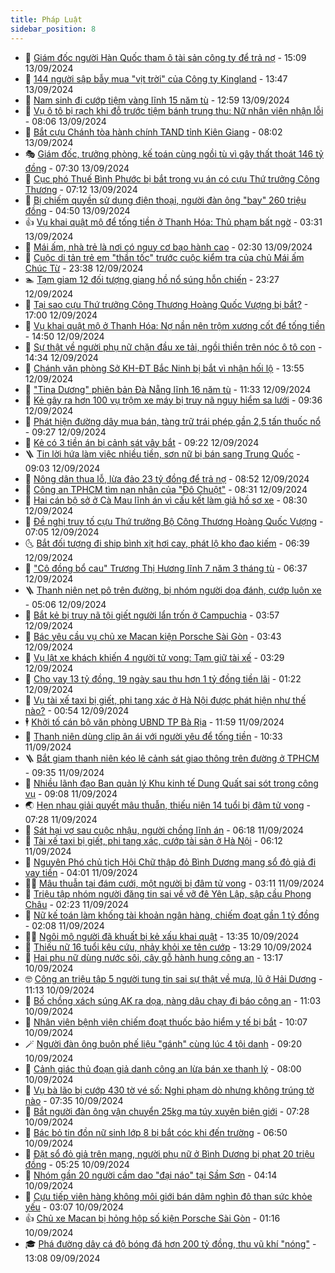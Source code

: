 ```yaml
---
title: Pháp Luật
sidebar_position: 8
---
```


<!-- dantri-phap-luat:START -->
- 🌊 [Giám đốc người Hàn Quốc tham ô tài sản công ty để trả nợ](https://dantri.com.vn/phap-luat/giam-doc-nguoi-han-quoc-tham-o-tai-san-cong-ty-de-tra-no-20240913212641607.htm) - 15:09 13/09/2024
- 🐲 [144 người sập bẫy mua &quot;vịt trời&quot; của Công ty Kingland](https://dantri.com.vn/phap-luat/144-nguoi-sap-bay-mua-vit-troi-cua-cong-ty-kingland-20240913183947289.htm) - 13:47 13/09/2024
- 🌁 [Nam sinh đi cướp tiệm vàng lĩnh 15 năm tù](https://dantri.com.vn/phap-luat/nam-sinh-di-cuop-tiem-vang-linh-15-nam-tu-20240913195047564.htm) - 12:59 13/09/2024
- 🎃 [Vụ ô tô bị rạch khi đỗ trước tiệm bánh trung thu: Nữ nhân viên nhận lỗi](https://dantri.com.vn/phap-luat/vu-o-to-bi-rach-khi-do-truoc-tiem-banh-trung-thu-nu-nhan-vien-nhan-loi-20240913141911347.htm) - 08:06 13/09/2024
- 🦅 [Bắt cựu Chánh tòa hành chính TAND tỉnh Kiên Giang](https://dantri.com.vn/phap-luat/bat-cuu-chanh-toa-hanh-chinh-tand-tinh-kien-giang-20240913144313105.htm) - 08:02 13/09/2024
- 🎭 [Giám đốc, trưởng phòng, kế toán cùng ngồi tù vì gây thất thoát 146 tỷ đồng](https://dantri.com.vn/phap-luat/giam-doc-truong-phong-ke-toan-cung-ngoi-tu-vi-gay-that-thoat-146-ty-dong-20240913133333853.htm) - 07:30 13/09/2024
- 🤗 [Cục phó Thuế Bình Phước bị bắt trong vụ án có cựu Thứ trưởng Công Thương](https://dantri.com.vn/phap-luat/cuc-pho-thue-binh-phuoc-bi-bat-trong-vu-an-co-cuu-thu-truong-cong-thuong-20240913140341730.htm) - 07:12 13/09/2024
- 🚀 [Bị chiếm quyền sử dụng điện thoại, người đàn ông &quot;bay&quot; 260 triệu đồng](https://dantri.com.vn/phap-luat/bi-chiem-quyen-su-dung-dien-thoai-nguoi-dan-ong-bay-260-trieu-dong-20240913113636352.htm) - 04:50 13/09/2024
- 👍 [Vụ khai quật mộ để tống tiền ở Thanh Hóa: Thủ phạm bất ngờ](https://dantri.com.vn/phap-luat/vu-khai-quat-mo-de-tong-tien-o-thanh-hoa-thu-pham-bat-ngo-20240913095625873.htm) - 03:31 13/09/2024
- 🧐 [Mái ấm, nhà trẻ là nơi có nguy cơ bạo hành cao](https://dantri.com.vn/phap-luat/mai-am-nha-tre-la-noi-co-nguy-co-bao-hanh-cao-20240905112935941.htm) - 02:30 13/09/2024
- 🫶 [Cuộc di tản trẻ em &quot;thần tốc&quot; trước cuộc kiểm tra của chủ Mái ấm Chúc Từ](https://dantri.com.vn/phap-luat/cuoc-di-tan-tre-em-than-toc-truoc-cuoc-kiem-tra-cua-chu-mai-am-chuc-tu-20240912142447845.htm) - 23:38 12/09/2024
- 🏊 [Tạm giam 12 đối tượng giang hồ nổ súng hỗn chiến](https://dantri.com.vn/phap-luat/tam-giam-12-doi-tuong-giang-ho-no-sung-hon-chien-20240912220527925.htm) - 23:27 12/09/2024
- 🌋 [Tại sao cựu Thứ trưởng Công Thương Hoàng Quốc Vượng bị bắt?](https://dantri.com.vn/phap-luat/tai-sao-cuu-thu-truong-cong-thuong-hoang-quoc-vuong-bi-bat-20240912221750299.htm) - 17:00 12/09/2024
- 👹 [Vụ khai quật mộ ở Thanh Hóa: Nợ nần nên trộm xương cốt để tống tiền](https://dantri.com.vn/phap-luat/vu-khai-quat-mo-o-thanh-hoa-no-nan-nen-trom-xuong-cot-de-tong-tien-20240912212408557.htm) - 14:50 12/09/2024
- 🫣 [Sự thật về người phụ nữ chặn đầu xe tải, ngồi thiền trên nóc ô tô con](https://dantri.com.vn/phap-luat/su-that-ve-nguoi-phu-nu-chan-dau-xe-tai-ngoi-thien-tren-noc-o-to-con-20240912195848278.htm) - 14:34 12/09/2024
- 🎃 [Chánh văn phòng Sở KH-ĐT Bắc Ninh bị bắt vì nhận hối lộ](https://dantri.com.vn/phap-luat/chanh-van-phong-so-kh-dt-bac-ninh-bi-bat-vi-nhan-hoi-lo-20240912204210031.htm) - 13:55 12/09/2024
- 🌝 [&quot;Tina Dương&quot; phiên bản Đà Nẵng lĩnh 16 năm tù](https://dantri.com.vn/phap-luat/tina-duong-phien-ban-da-nang-linh-16-nam-tu-20240912173427297.htm) - 11:33 12/09/2024
- 🚀 [Kẻ gây ra hơn 100 vụ trộm xe máy bị truy nã nguy hiểm sa lưới](https://dantri.com.vn/phap-luat/ke-gay-ra-hon-100-vu-trom-xe-may-bi-truy-na-nguy-hiem-sa-luoi-20240912155142723.htm) - 09:36 12/09/2024
- 🥷 [Phát hiện đường dây mua bán, tàng trữ trái phép gần 2,5 tấn thuốc nổ](https://dantri.com.vn/phap-luat/phat-hien-duong-day-mua-ban-tang-tru-trai-phep-gan-25-tan-thuoc-no-20240912152628957.htm) - 09:27 12/09/2024
- 👺 [Kẻ có 3 tiền án bị cảnh sát vây bắt](https://dantri.com.vn/phap-luat/ke-co-3-tien-an-bi-canh-sat-vay-bat-20240912152930373.htm) - 09:22 12/09/2024
- 🪜 [Tin lời hứa làm việc nhiều tiền, sơn nữ bị bán sang Trung Quốc](https://dantri.com.vn/phap-luat/tin-loi-hua-lam-viec-nhieu-tien-son-nu-bi-ban-sang-trung-quoc-20240912151625367.htm) - 09:03 12/09/2024
- 🦄 [Nông dân thua lỗ, lừa đảo 23 tỷ đồng để trả nợ](https://dantri.com.vn/phap-luat/nong-dan-thua-lo-lua-dao-23-ty-dong-de-tra-no-20240912143835516.htm) - 08:52 12/09/2024
- 🦍 [Công an TPHCM tìm nạn nhân của &quot;Đô Chuột&quot;](https://dantri.com.vn/phap-luat/cong-an-tphcm-tim-nan-nhan-cua-do-chuot-20240912150956773.htm) - 08:31 12/09/2024
- 🌁 [Hai cán bộ sở ở Cà Mau lĩnh án vì cấu kết làm giả hồ sơ xe](https://dantri.com.vn/phap-luat/hai-can-bo-so-o-ca-mau-linh-an-vi-cau-ket-lam-gia-ho-so-xe-20240912141305648.htm) - 08:30 12/09/2024
- 💯 [Đề nghị truy tố cựu Thứ trưởng Bộ Công Thương Hoàng Quốc Vượng](https://dantri.com.vn/phap-luat/de-nghi-truy-to-cuu-thu-truong-bo-cong-thuong-hoang-quoc-vuong-20240912140248082.htm) - 07:05 12/09/2024
- 🌜 [Bắt đối tượng đi ship bình xịt hơi cay, phát lộ kho đao kiếm](https://dantri.com.vn/phap-luat/bat-doi-tuong-di-ship-binh-xit-hoi-cay-phat-lo-kho-dao-kiem-20240912133014130.htm) - 06:39 12/09/2024
- 👹 [&quot;Cô đồng bổ cau&quot; Trương Thị Hương lĩnh 7 năm 3 tháng tù](https://dantri.com.vn/phap-luat/co-dong-bo-cau-truong-thi-huong-linh-7-nam-3-thang-tu-20240912132901408.htm) - 06:37 12/09/2024
- 🪜 [Thanh niên nẹt pô trên đường, bị nhóm người dọa đánh, cướp luôn xe](https://dantri.com.vn/phap-luat/thanh-nien-net-po-tren-duong-bi-nhom-nguoi-doa-danh-cuop-luon-xe-20240912110325565.htm) - 05:06 12/09/2024
- 🦩 [Bắt kẻ bị truy nã tội giết người lẩn trốn ở Campuchia](https://dantri.com.vn/phap-luat/bat-ke-bi-truy-na-toi-giet-nguoi-lan-tron-o-campuchia-20240912104816774.htm) - 03:57 12/09/2024
- 💂 [Bác yêu cầu vụ chủ xe Macan kiện Porsche Sài Gòn](https://dantri.com.vn/phap-luat/bac-yeu-cau-vu-chu-xe-macan-kien-porsche-sai-gon-20240912102058213.htm) - 03:43 12/09/2024
- 💃 [Vụ lật xe khách khiến 4 người tử vong: Tạm giữ tài xế](https://dantri.com.vn/phap-luat/vu-lat-xe-khach-khien-4-nguoi-tu-vong-tam-giu-tai-xe-20240912093832597.htm) - 03:29 12/09/2024
- 🧐 [Cho vay 13 tỷ đồng, 19 ngày sau thu hơn 1 tỷ đồng tiền lãi](https://dantri.com.vn/phap-luat/cho-vay-13-ty-dong-19-ngay-sau-thu-hon-1-ty-dong-tien-lai-20240912080953155.htm) - 01:22 12/09/2024
- 🤗 [Vụ tài xế taxi bị giết, phi tang xác ở Hà Nội được phát hiện như thế nào?](https://dantri.com.vn/phap-luat/vu-tai-xe-taxi-bi-giet-phi-tang-xac-o-ha-noi-duoc-phat-hien-nhu-the-nao-20240912070334128.htm) - 00:54 12/09/2024
- 🕴 [Khởi tố cán bộ văn phòng UBND TP Bà Rịa](https://dantri.com.vn/phap-luat/khoi-to-can-bo-van-phong-ubnd-tp-ba-ria-20240911184421248.htm) - 11:59 11/09/2024
- 🐎 [Thanh niên dùng clip ân ái với người yêu để tống tiền](https://dantri.com.vn/phap-luat/thanh-nien-dung-clip-an-ai-voi-nguoi-yeu-de-tong-tien-20240911163158399.htm) - 10:33 11/09/2024
- 🪜 [Bắt giam thanh niên kéo lê cảnh sát giao thông trên đường ở TPHCM](https://dantri.com.vn/phap-luat/bat-giam-thanh-nien-keo-le-canh-sat-giao-thong-tren-duong-o-tphcm-20240911160315065.htm) - 09:35 11/09/2024
- 🤭 [Nhiều lãnh đạo Ban quản lý Khu kinh tế Dung Quất sai sót trong công vụ](https://dantri.com.vn/phap-luat/nhieu-lanh-dao-ban-quan-ly-khu-kinh-te-dung-quat-sai-sot-trong-cong-vu-20240911122614637.htm) - 09:08 11/09/2024
- 🌏 [Hẹn nhau giải quyết mâu thuẫn, thiếu niên 14 tuổi bị đâm tử vong](https://dantri.com.vn/phap-luat/hen-nhau-giai-quyet-mau-thuan-thieu-nien-14-tuoi-bi-dam-tu-vong-20240911140403161.htm) - 07:28 11/09/2024
- 🎃 [Sát hại vợ sau cuộc nhậu, người chồng lĩnh án](https://dantri.com.vn/phap-luat/sat-hai-vo-sau-cuoc-nhau-nguoi-chong-linh-an-20240911122341097.htm) - 06:18 11/09/2024
- 🗽 [Tài xế taxi bị giết, phi tang xác, cướp tài sản ở Hà Nội](https://dantri.com.vn/phap-luat/tai-xe-taxi-bi-giet-phi-tang-xac-cuop-tai-san-o-ha-noi-20240911125704627.htm) - 06:12 11/09/2024
- 🌁 [Nguyên Phó chủ tịch Hội Chữ thập đỏ Bình Dương mang sổ đỏ giả đi vay tiền](https://dantri.com.vn/phap-luat/nguyen-pho-chu-tich-hoi-chu-thap-do-binh-duong-mang-so-do-gia-di-vay-tien-20240911094954088.htm) - 04:01 11/09/2024
- 🧑‍💻 [Mâu thuẫn tại đám cưới, một người bị đâm tử vong](https://dantri.com.vn/phap-luat/mau-thuan-tai-dam-cuoi-mot-nguoi-bi-dam-tu-vong-20240911081910100.htm) - 03:11 11/09/2024
- 🌮 [Triệu tập nhóm người đăng tin sai về vỡ đê Yên Lập, sập cầu Phong Châu](https://dantri.com.vn/phap-luat/trieu-tap-nhom-nguoi-dang-tin-sai-ve-vo-de-yen-lap-sap-cau-phong-chau-20240911084355416.htm) - 02:23 11/09/2024
- 🤗 [Nữ kế toán làm khống tài khoản ngân hàng, chiếm đoạt gần 1 tỷ đồng](https://dantri.com.vn/phap-luat/nu-ke-toan-lam-khong-tai-khoan-ngan-hang-chiem-doat-gan-1-ty-dong-20240910164703291.htm) - 02:08 11/09/2024
- 👨‍🏫 [Ngôi mộ người đã khuất bị kẻ xấu khai quật](https://dantri.com.vn/phap-luat/ngoi-mo-nguoi-da-khuat-bi-ke-xau-khai-quat-20240910201801480.htm) - 13:35 10/09/2024
- 🎉 [Thiếu nữ 16 tuổi kêu cứu, nhảy khỏi xe tên cướp](https://dantri.com.vn/phap-luat/thieu-nu-16-tuoi-keu-cuu-nhay-khoi-xe-ten-cuop-20240910201841625.htm) - 13:29 10/09/2024
- 🤗 [Hai phụ nữ dùng nước sôi, cây gỗ hành hung công an](https://dantri.com.vn/phap-luat/hai-phu-nu-dung-nuoc-soi-cay-go-hanh-hung-cong-an-20240910185241612.htm) - 13:17 10/09/2024
- 🤓 [Công an triệu tập 5 người tung tin sai sự thật về mưa, lũ ở Hải Dương](https://dantri.com.vn/phap-luat/cong-an-trieu-tap-5-nguoi-tung-tin-sai-su-that-ve-mua-lu-o-hai-duong-20240910180311476.htm) - 11:13 10/09/2024
- 👹 [Bố chồng xách súng AK ra dọa, nàng dâu chạy đi báo công an](https://dantri.com.vn/phap-luat/bo-chong-xach-sung-ak-ra-doa-nang-dau-chay-di-bao-cong-an-20240910171416625.htm) - 11:03 10/09/2024
- 🐘 [Nhân viên bệnh viện chiếm đoạt thuốc bảo hiểm y tế bị bắt](https://dantri.com.vn/phap-luat/nhan-vien-benh-vien-chiem-doat-thuoc-bao-hiem-y-te-bi-bat-20240910165005672.htm) - 10:07 10/09/2024
- 🪄 [Người đàn ông buôn phế liệu &quot;gánh&quot; cùng lúc 4 tội danh](https://dantri.com.vn/phap-luat/nguoi-dan-ong-buon-phe-lieu-ganh-cung-luc-4-toi-danh-20240910154547742.htm) - 09:20 10/09/2024
- 💄 [Cảnh giác thủ đoạn giả danh công an lừa bán xe thanh lý](https://dantri.com.vn/phap-luat/canh-giac-thu-doan-gia-danh-cong-an-lua-ban-xe-thanh-ly-20240910145123039.htm) - 08:00 10/09/2024
- 🐎 [Vụ bà lão bị cướp 430 tờ vé số: Nghi phạm dò nhưng không trúng tờ nào](https://dantri.com.vn/phap-luat/vu-ba-lao-bi-cuop-430-to-ve-so-nghi-pham-do-nhung-khong-trung-to-nao-20240910132838079.htm) - 07:35 10/09/2024
- 💯 [Bắt người đàn ông vận chuyển 25kg ma túy xuyên biên giới](https://dantri.com.vn/phap-luat/bat-nguoi-dan-ong-van-chuyen-25kg-ma-tuy-xuyen-bien-gioi-20240910141915489.htm) - 07:28 10/09/2024
- 💯 [Bác bỏ tin đồn nữ sinh lớp 8 bị bắt cóc khi đến trường](https://dantri.com.vn/phap-luat/bac-bo-tin-don-nu-sinh-lop-8-bi-bat-coc-khi-den-truong-20240910133910659.htm) - 06:50 10/09/2024
- 🌈 [Đặt sổ đỏ giả trên mạng, người phụ nữ ở Bình Dương bị phạt 20 triệu đồng](https://dantri.com.vn/phap-luat/dat-so-do-gia-tren-mang-nguoi-phu-nu-o-binh-duong-bi-phat-20-trieu-dong-20240910105208551.htm) - 05:25 10/09/2024
- 🧠 [Nhóm gần 20 người cầm dao &quot;đại náo&quot; tại Sầm Sơn](https://dantri.com.vn/phap-luat/nhom-gan-20-nguoi-cam-dao-dai-nao-tai-sam-son-20240910105800790.htm) - 04:14 10/09/2024
- 🌈 [Cựu tiếp viên hàng không môi giới bán dâm nghìn đô than sức khỏe yếu](https://dantri.com.vn/phap-luat/cuu-tiep-vien-hang-khong-moi-gioi-ban-dam-nghin-do-than-suc-khoe-yeu-20240910094746693.htm) - 03:07 10/09/2024
- 👍 [Chủ xe Macan bị hỏng hộp số kiện Porsche Sài Gòn](https://dantri.com.vn/phap-luat/chu-xe-macan-bi-hong-hop-so-kien-porsche-sai-gon-20240909213618854.htm) - 01:16 10/09/2024
- 🎓 [Phá đường dây cá độ bóng đá hơn 200 tỷ đồng, thu vũ khí &quot;nóng&quot;](https://dantri.com.vn/phap-luat/pha-duong-day-ca-do-bong-da-hon-200-ty-dong-thu-vu-khi-nong-20240909190941116.htm) - 13:08 09/09/2024<!-- dantri-phap-luat:END -->
